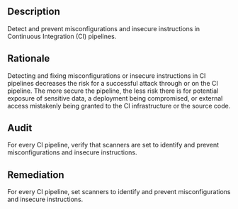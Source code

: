 ## Description

Detect and prevent misconfigurations and insecure instructions in Continuous Integration (CI) pipelines.

## Rationale

Detecting and fixing misconfigurations or insecure instructions in CI pipelines decreases the risk for a successful attack through or on the CI pipeline. The more secure the pipeline, the less risk there is for potential exposure of sensitive data, a deployment being compromised, or external access mistakenly being granted to the CI infrastructure or the source code.

## Audit

For every CI pipeline, verify that scanners are set to identify and prevent misconfigurations and insecure instructions.

## Remediation

For every CI pipeline, set scanners to identify and prevent misconfigurations and insecure instructions.
